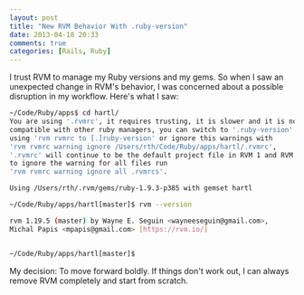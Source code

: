 ```yaml
---
layout: post
title: "New RVM Behavior With .ruby-version"
date: 2013-04-18 20:33
comments: true
categories: [Rails, Ruby]
---
```

I trust RVM to manage my Ruby versions and my gems. So when I saw an unexpected change in RVM's behavior, I was concerned about a possible disruption in my workflow. Here's what I saw:

```bash
~/Code/Ruby/apps$ cd hartl/
You are using '.rvmrc', it requires trusting, it is slower and it is not
compatible with other ruby managers, you can switch to '.ruby-version'
using 'rvm rvmrc to [.]ruby-version' or ignore this warnings with 
'rvm rvmrc warning ignore /Users/rth/Code/Ruby/apps/hartl/.rvmrc', 
'.rvmrc' will continue to be the default project file in RVM 1 and RVM 2,
to ignore the warning for all files run 
'rvm rvmrc warning ignore all .rvmrcs'.

Using /Users/rth/.rvm/gems/ruby-1.9.3-p385 with gemset hartl

~/Code/Ruby/apps/hartl[master]$ rvm --version

rvm 1.19.5 (master) by Wayne E. Seguin <wayneeseguin@gmail.com>,
Michal Papis <mpapis@gmail.com> [https://rvm.io/]


~/Code/Ruby/apps/hartl[master]$
```

My decision: To move forward boldly. If things don't work out, I can always remove RVM completely and start from scratch.


